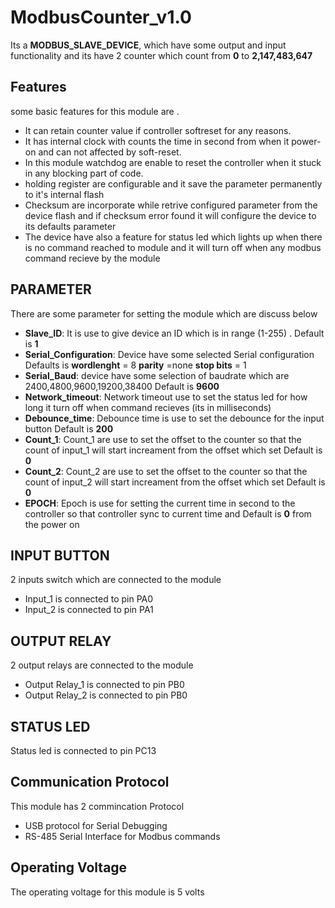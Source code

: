 # ModbusCounter_v1.0

Its a **MODBUS_SLAVE_DEVICE**, which have some output and input functionality and its have 2 counter which count from **0** to **2,147,483,647** 

## Features

some basic features for this module are . 
- It can retain counter value if controller softreset for any reasons.
- It has internal clock with counts the time in second from when it power-on and can not affected by soft-reset.
- In this module watchdog are enable to reset the controller when it stuck in any blocking part of code.
- holding register are configurable and it save the parameter permanently to it's internal flash
- Checksum are incorporate while retrive configured parameter from the device flash and if checksum error found it will configure the device to its defaults parameter
- The device have also a feature for status led which lights up when there is no command reached to module and it will turn off when any modbus command recieve by the module 

## PARAMETER
There are some parameter for setting the module which are discuss below
- **Slave_ID**: It is use to give device an ID which is in range (1-255) . Default is **1**
- **Serial_Configuration**:  Device have some selected Serial configuration Defaults 
is **wordlenght** = 8 **parity** =none  **stop bits** = 1
- **Serial_Baud**:  device have some selection of baudrate which are 2400,4800,9600,19200,38400 Default is **9600**
- **Network_timeout**:  Network timeout use to set the status led for how long it turn off when command recieves (its in milliseconds)
- **Debounce_time**:  Debounce time is use to set the debounce for the input button Default is **200**
- **Count_1**:  Count_1 are use to set the offset to the counter so that the count of input_1 will start increament from the offset which set  Default is **0**
- **Count_2**:  Count_2 are use to set the offset to the counter so that the count of input_2 will start increament from the offset which set  Default is **0**
- **EPOCH**:  Epoch is use for setting the current time in second to the controller so that controller sync to current time and Default is **0** from the power on 

## INPUT BUTTON

2 inputs switch which are connected to the module
- Input_1 is connected to pin PA0
- Input_2 is connected to pin PA1

## OUTPUT RELAY

2 output relays are connected to the module
- Output Relay_1 is connected to pin PB0
- Output Relay_2 is connected to pin PB0

## STATUS LED

Status led is connected to pin PC13

## Communication Protocol

This module has 2 commincation Protocol 
- USB protocol for Serial Debugging
- RS-485 Serial Interface for Modbus commands

## Operating Voltage

The operating voltage for this module is 5 volts
